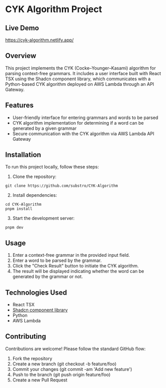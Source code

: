 # CYK Algorithm Project
## Live Demo
https://cyk-algorithm.netlify.app/

## Overview
This project implements the CYK (Cocke–Younger–Kasami) algorithm for parsing context-free grammars. It includes a user interface built with React TSX using the Shadcn component library, which communicates with a Python-based CYK algorithm deployed on AWS Lambda through an API Gateway.

## Features
- User-friendly interface for entering grammars and words to be parsed
- CYK algorithm implementation for determining if a word can be generated by a given grammar
- Secure communication with the CYK algorithm via AWS Lambda API Gateway

## Installation
To run this project locally, follow these steps:

1. Clone the repository:
```
git clone https://github.com/substro/CYK-Algorithm
```
2. Install dependencies:
```
cd CYK-Algorithm
pnpm install
```

3. Start the development server:
```
pnpm dev
```
## Usage
1. Enter a context-free grammar in the provided input field.
2. Enter a word to be parsed by the grammar.
3. Click the "Check Result" button to initiate the CYK algorithm.
4. The result will be displayed indicating whether the word can be generated by the grammar or not.

## Technologies Used
- React TSX
- [Shadcn component library](https://ui.shadcn.com/)
- Python
- AWS Lambda
  
## Contributing
Contributions are welcome! Please follow the standard GitHub flow:

1. Fork the repository
2. Create a new branch (git checkout -b feature/foo)
3. Commit your changes (git commit -am 'Add new feature')
4. Push to the branch (git push origin feature/foo)
5. Create a new Pull Request

